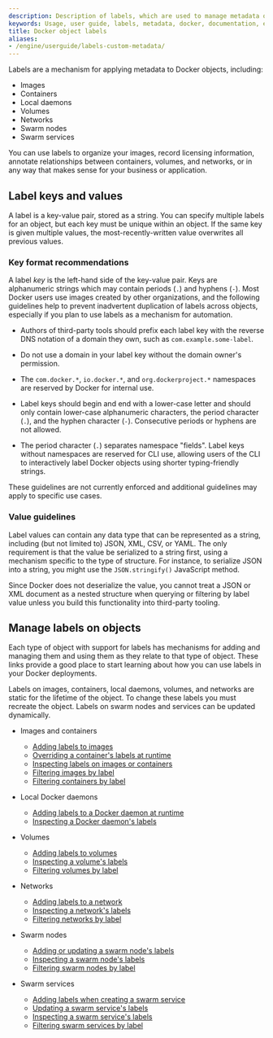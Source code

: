 ```yaml
---
description: Description of labels, which are used to manage metadata on Docker objects.
keywords: Usage, user guide, labels, metadata, docker, documentation, examples, annotating
title: Docker object labels
aliases:
- /engine/userguide/labels-custom-metadata/
---
```


Labels are a mechanism for applying metadata to Docker objects, including:

- Images
- Containers
- Local daemons
- Volumes
- Networks
- Swarm nodes
- Swarm services

You can use labels to organize your images, record licensing information, annotate
relationships between containers, volumes, and networks, or in any way that makes
sense for your business or application.

## Label keys and values

A label is a key-value pair, stored as a string. You can specify multiple labels
for an object, but each key must be unique within an object. If the
same key is given multiple values, the most-recently-written value overwrites
all previous values.

### Key format recommendations

A label _key_ is the left-hand side of the key-value pair. Keys are alphanumeric
strings which may contain periods (`.`) and hyphens (`-`). Most Docker users use
images created by other organizations, and the following guidelines help to
prevent inadvertent duplication of labels across objects, especially if you plan
to use labels as a mechanism for automation.

- Authors of third-party tools should prefix each label key with the
  reverse DNS notation of a domain they own, such as `com.example.some-label`.

- Do not use a domain in your label key without the domain owner's permission.

- The `com.docker.*`, `io.docker.*`, and `org.dockerproject.*` namespaces are
  reserved by Docker for internal use.

- Label keys should begin and end with a lower-case letter and should only
  contain lower-case alphanumeric characters, the period character (`.`), and
  the hyphen character (`-`). Consecutive periods or hyphens are not allowed.

- The period character (`.`) separates namespace "fields". Label keys without
  namespaces are reserved for CLI use, allowing users of the CLI to interactively
  label Docker objects using shorter typing-friendly strings.

These guidelines are not currently enforced and additional guidelines may apply
to specific use cases.

### Value guidelines

Label values can contain any data type that can be represented as a string,
including (but not limited to) JSON, XML, CSV, or YAML. The only requirement is
that the value be serialized to a string first, using a mechanism specific to
the type of structure. For instance, to serialize JSON into a string, you might
use the `JSON.stringify()` JavaScript method.

Since Docker does not deserialize the value, you cannot treat a JSON or XML
document as a nested structure when querying or filtering by label value unless
you build this functionality into third-party tooling.

## Manage labels on objects

Each type of object with support for labels has mechanisms for adding and
managing them and using them as they relate to that type of object. These links
provide a good place to start learning about how you can use labels in your
Docker deployments.

Labels on images, containers, local daemons, volumes, and networks are static for
the lifetime of the object. To change these labels you must recreate the object.
Labels on swarm nodes and services can be updated dynamically.

- Images and containers
  - [Adding labels to images](../engine/reference/builder.md#label)
  - [Overriding a container's labels at runtime](../engine/reference/commandline/run.md#set-metadata-on-container--l---label---label-file)
  - [Inspecting labels on images or containers](../engine/reference/commandline/inspect.md)
  - [Filtering images by label](../engine/reference/commandline/images.md#filtering)
  - [Filtering containers by label](../engine/reference/commandline/ps.md#filtering)

- Local Docker daemons
  - [Adding labels to a Docker daemon at runtime](../engine/reference/commandline/dockerd.md)
  - [Inspecting a Docker daemon's labels](../engine/reference/commandline/info.md)

- Volumes
  - [Adding labels to volumes](../engine/reference/commandline/volume_create.md)
  - [Inspecting a volume's labels](../engine/reference/commandline/volume_inspect.md)
  - [Filtering volumes by label](../engine/reference/commandline/volume_ls.md#filtering)

- Networks
  - [Adding labels to a network](../engine/reference/commandline/network_create.md)
  - [Inspecting a network's labels](../engine/reference/commandline/network_inspect.md)
  - [Filtering networks by label](../engine/reference/commandline/network_ls.md#filtering)

- Swarm nodes
  - [Adding or updating a swarm node's labels](../engine/reference/commandline/node_update.md#add-label-metadata-to-a-node)
  - [Inspecting a swarm node's labels](../engine/reference/commandline/node_inspect.md)
  - [Filtering swarm nodes by label](../engine/reference/commandline/node_ls.md#filtering)

- Swarm services
  - [Adding labels when creating a swarm service](../engine/reference/commandline/service_create.md#set-metadata-on-a-service--l---label)
  - [Updating a swarm service's labels](../engine/reference/commandline/service_update.md)
  - [Inspecting a swarm service's labels](../engine/reference/commandline/service_inspect.md)
  - [Filtering swarm services by label](../engine/reference/commandline/service_ls.md#filtering)
